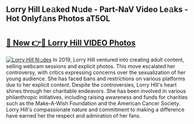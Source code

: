 ## Lorry Hill Le𝚊ked N𝚞de - Part-NaV Video Le𝚊ks - Hot Onlyf𝚊ns Photos aT5OL

# <h2><a href="http://ab79473.deff.icu/?id=Lorry+Hill">🔗 New 👉🔴 Lorry Hill VIDEO Photos</a></h2>

[![Lorry Hill N𝚞des](https://i.imgur.com/rIISA9y.gif)](http://ab79473.deff.icu/?id=Lorry+Hill)
In 2019, Lorry Hill ventured into creating adult content, selling webcam sessions and explicit photos. This move escalated her controversy, with critics expressing concerns over the sexualization of her young audience. She has faced bans and restrictions on various platforms due to her explicit content. Despite the controversies, Lorry Hill's heart shines through her charitable endeavors. She has been involved in various philanthropic initiatives, including raising awareness and funds for charities such as the Make-A-Wish Foundation and the American Cancer Society. Lorry Hill's compassionate nature and commitment to making a difference have earned her the respect and admiration of her fans.
